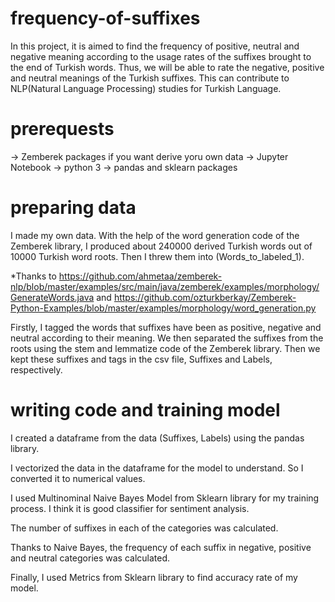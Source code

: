 # frequency-of-suffixes
In this project, it is aimed to find the frequency of positive, neutral and negative meaning according to the usage rates of the suffixes brought to the end of Turkish words. Thus, we will be able to rate the negative, positive and neutral meanings of the Turkish suffixes. This can contribute to NLP(Natural Language Processing) studies for Turkish Language.
# prerequests
-> Zemberek packages if you want derive yoru own data
-> Jupyter Notebook
-> python 3
-> pandas and sklearn packages
# preparing data
I made my own data. With the help of the word generation code of the Zemberek library, I produced about 240000 derived Turkish words out of 10000 Turkish word roots. Then I threw them into (Words_to_labeled_1).

*Thanks to
https://github.com/ahmetaa/zemberek-nlp/blob/master/examples/src/main/java/zemberek/examples/morphology/GenerateWords.java and
https://github.com/ozturkberkay/Zemberek-Python-Examples/blob/master/examples/morphology/word_generation.py

Firstly, I tagged the words that suffixes have been as positive, negative and neutral according to their meaning. We then separated the suffixes from the roots using the stem and lemmatize code of the Zemberek library. Then we kept these suffixes and tags in the csv file, Suffixes and Labels, respectively.
# writing code and training model
I created a dataframe from the data (Suffixes, Labels) using the pandas library.

I vectorized the data in the dataframe for the model to understand. So I converted it to numerical values.

I used Multinominal Naive Bayes Model from Sklearn library for my training process. I think it is good classifier for sentiment analysis.

The number of suffixes in each of the categories was calculated.

Thanks to Naive Bayes, the frequency of each suffix in negative, positive and neutral categories was calculated.

Finally, I used Metrics from Sklearn library to find accuracy rate of my model.
